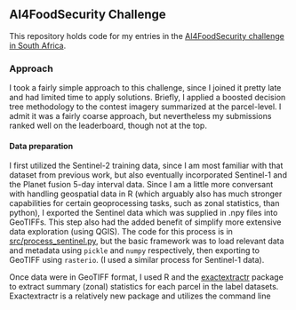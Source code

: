 ## AI4FoodSecurity Challenge

This repository holds code for my entries in the [AI4FoodSecurity challenge in
South Africa](https://platform.ai4eo.eu/ai4food-security-south-africa).

### Approach

I took a fairly simple approach to this challenge, since I joined it pretty
late and had limited time to apply solutions. Briefly, I applied a boosted
decision tree methodology to the contest imagery summarized at the
parcel-level. I admit it was a fairly coarse approach, but nevertheless my
submissions ranked well on the leaderboard, though not at the top.

#### Data preparation

I first utilized the Sentinel-2 training data, since I am most familiar with
that dataset from previous work, but also eventually incorporated Sentinel-1
and the Planet fusion 5-day interval data. Since I am a little more conversant
with handling geospatial data in R (which arguably also has much stronger
capabilities for certain geoprocessing tasks, such as zonal statistics, than
python), I exported the Sentinel data which was supplied in .npy files into
GeoTIFFs. This step also had the added benefit of simplify more extensive data
exploration (using QGIS). The code for this process is in
[src/process_sentinel.py](src/process_sentinel.py), but the basic framework was
to load relevant data and metadata using `pickle` and `numpy` respectively,
then exporting to GeoTIFF using `rasterio`. (I used a similar process for
Sentinel-1 data).


Once data were in GeoTIFF format, I used R and the
[exactextractr](https://isciences.gitlab.io/exactextractr/) package to extract summary (zonal) statistics for each parcel in the label
datasets. Exactextractr is a relatively new package and utilizes the command
line
